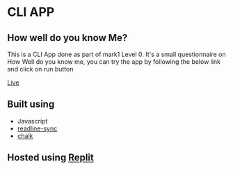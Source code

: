 # CLI APP
## How well do you know Me?

This is a CLI App done as part of mark1 Level 0. 
It's a small questionnaire on How Well do you know me,
you can try the app by following the below link and click on run button

[Live](https://replit.com/@Muralidhar22/How-well-do-you-know-Muralidhar?embed=1&output=1)

## Built using
- Javascript
- [readline-sync](https://www.npmjs.com/package/readline-sync)
- [chalk](https://www.npmjs.com/package/chalk)

## Hosted using [Replit](https://replit.com/~)
